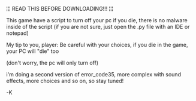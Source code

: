 ¦¦¦ READ THIS BEFORE DOWNLOADING!!! ¦¦¦

This game have a script to turn off your pc if you die, there is no malware inside of the script (if you are not sure, just open the .py file with an IDE or notepad)

My tip to you, player: Be careful with your choices, if you die in the game, your PC will "die" too

(don't worry, the pc will only turn off)

i'm doing a second version of error_code35, more complex with sound effects, more choices and so on, so stay tuned!

-K
